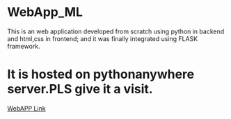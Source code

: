 # WebApp_ML


This is an web application developed from scratch using python in backend and html,css in frontend; and it was finally integrated using FLASK framework.


# It is hosted on pythonanywhere server.PLS give it a visit.

[WebAPP Link](rohitbankar.pythonanywhere.com)
